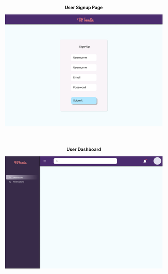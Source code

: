 <p align="center"> <b> User Signup Page </b> </p>

![image](https://github.com/NSU-FA20-CSE299-2/Group12/blob/main/%20Mockup/Desktop%20-%202.jpg)

<br>
<br>

<p align="center"> <b> User Dashboard </b> </p>

![image](https://github.com/NSU-FA20-CSE299-2/Group12/blob/main/%20Mockup/Desktop%20-%201.jpg)